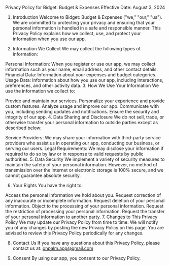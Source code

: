 

Privacy Policy for Bidget: Budget & Expenses
Effective Date: August 3, 2024

1. Introduction
Welcome to Bidget: Budget & Expenses ("we," "our," "us"). We are committed to protecting your privacy and ensuring that your personal information is handled in a safe and responsible manner. This Privacy Policy explains how we collect, use, and protect your information when you use our app.

2. Information We Collect
We may collect the following types of information:

Personal Information: When you register or use our app, we may collect information such as your name, email address, and other contact details.
Financial Data: Information about your expenses and budget categories.
Usage Data: Information about how you use our app, including interactions, preferences, and other activity data.
3. How We Use Your Information
We use the information we collect to:

Provide and maintain our services.
Personalize your experience and provide custom features.
Analyze usage and improve our app.
Communicate with you, including sending updates and notifications.
Ensure the security and integrity of our app.
4. Data Sharing and Disclosure
We do not sell, trade, or otherwise transfer your personal information to outside parties except as described below:

Service Providers: We may share your information with third-party service providers who assist us in operating our app, conducting our business, or serving our users.
Legal Requirements: We may disclose your information if required to do so by law or in response to valid requests by public authorities.
5. Data Security
We implement a variety of security measures to maintain the safety of your personal information. However, no method of transmission over the internet or electronic storage is 100% secure, and we cannot guarantee absolute security.

6. Your Rights
You have the right to:

Access the personal information we hold about you.
Request correction of any inaccurate or incomplete information.
Request deletion of your personal information.
Object to the processing of your personal information.
Request the restriction of processing your personal information.
Request the transfer of your personal information to another party.
7. Changes to This Privacy Policy
We may update our Privacy Policy from time to time. We will notify you of any changes by posting the new Privacy Policy on this page. You are advised to review this Privacy Policy periodically for any changes.

8. Contact Us
If you have any questions about this Privacy Policy, please contact us at:
onpalm.app@gmail.com

9. Consent
By using our app, you consent to our Privacy Policy.

